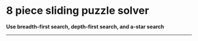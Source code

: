 ﻿# **8 piece sliding puzzle solver** 
**Use breadth-first search, depth-first search, and a-star search**


---



